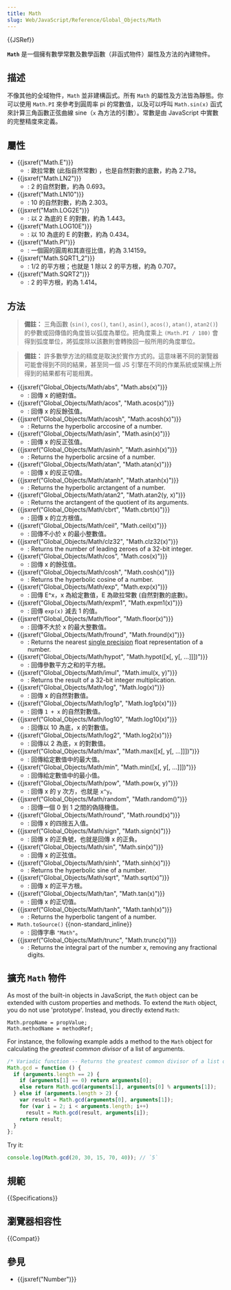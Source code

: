 ```yaml
---
title: Math
slug: Web/JavaScript/Reference/Global_Objects/Math
---
```


{{JSRef}}

**`Math`** 是一個擁有數學常數及數學函數（非函式物件）屬性及方法的內建物件。

## 描述

不像其他的全域物件，`Math` 並非建構函式。所有 `Math` 的屬性及方法皆為靜態。你可以使用 `Math.PI` 來參考到圓周率 pi 的常數值，以及可以呼叫 `Math.sin(x)` 函式來計算三角函數正弦曲線 sine（`x` 為方法的引數）。常數是由 JavaScript 中實數的完整精度來定義。

## 屬性

- {{jsxref("Math.E")}}
  - : 歐拉常數 (此指自然常數) ，也是自然對數的底數，約為 2.718。
- {{jsxref("Math.LN2")}}
  - : 2 的自然對數，約為 0.693。
- {{jsxref("Math.LN10")}}
  - : 10 的自然對數，約為 2.303。
- {{jsxref("Math.LOG2E")}}
  - : 以 2 為底的 E 的對數，約為 1.443。
- {{jsxref("Math.LOG10E")}}
  - : 以 10 為底的 E 的對數，約為 0.434。
- {{jsxref("Math.PI")}}
  - : 一個圓的圓周和其直徑比值，約為 3.14159。
- {{jsxref("Math.SQRT1_2")}}
  - : 1/2 的平方根；也就是 1 除以 2 的平方根，約為 0.707。
- {{jsxref("Math.SQRT2")}}
  - : 2 的平方根，約為 1.414。

## 方法

> **備註：** 三角函數 (`sin()`, `cos()`, `tan()`, `asin()`, `acos()`, `atan()`, `atan2()`) 的參數或回傳值的角度皆以弧度為單位。把角度乘上 `(Math.PI / 180)` 會得到弧度單位，將弧度除以該數則會轉換回一般所用的角度單位。

> **備註：** 許多數學方法的精度是取決於實作方式的。這意味著不同的瀏覽器可能會得到不同的結果，甚至同一個 JS 引擎在不同的作業系統或架構上所得到的結果都有可能相異。

- {{jsxref("Global_Objects/Math/abs", "Math.abs(x)")}}
  - : 回傳 x 的絕對值。
- {{jsxref("Global_Objects/Math/acos", "Math.acos(x)")}}
  - : 回傳 x 的反餘弦值。
- {{jsxref("Global_Objects/Math/acosh", "Math.acosh(x)")}}
  - : Returns the hyperbolic arccosine of a number.
- {{jsxref("Global_Objects/Math/asin", "Math.asin(x)")}}
  - : 回傳 x 的反正弦值。
- {{jsxref("Global_Objects/Math/asinh", "Math.asinh(x)")}}
  - : Returns the hyperbolic arcsine of a number.
- {{jsxref("Global_Objects/Math/atan", "Math.atan(x)")}}
  - : 回傳 x 的反正切值。
- {{jsxref("Global_Objects/Math/atanh", "Math.atanh(x)")}}
  - : Returns the hyperbolic arctangent of a number.
- {{jsxref("Global_Objects/Math/atan2", "Math.atan2(y, x)")}}
  - : Returns the arctangent of the quotient of its arguments.
- {{jsxref("Global_Objects/Math/cbrt", "Math.cbrt(x)")}}
  - : 回傳 x 的立方根值。
- {{jsxref("Global_Objects/Math/ceil", "Math.ceil(x)")}}
  - : 回傳不小於 x 的最小整數值。
- {{jsxref("Global_Objects/Math/clz32", "Math.clz32(x)")}}
  - : Returns the number of leading zeroes of a 32-bit integer.
- {{jsxref("Global_Objects/Math/cos", "Math.cos(x)")}}
  - : 回傳 x 的餘弦值。
- {{jsxref("Global_Objects/Math/cosh", "Math.cosh(x)")}}
  - : Returns the hyperbolic cosine of a number.
- {{jsxref("Global_Objects/Math/exp", "Math.exp(x)")}}
  - : 回傳 E^x，x 為給定數值，E 為歐拉常數 (自然對數的底數)。
- {{jsxref("Global_Objects/Math/expm1", "Math.expm1(x)")}}
  - : 回傳 `exp(x)` 減去 1 的值。
- {{jsxref("Global_Objects/Math/floor", "Math.floor(x)")}}
  - : 回傳不大於 x 的最大整數值。
- {{jsxref("Global_Objects/Math/fround", "Math.fround(x)")}}
  - : Returns the nearest [single precision](https://en.wikipedia.org/wiki/Single-precision_floating-point_format) float representation of a number.
- {{jsxref("Global_Objects/Math/hypot", "Math.hypot([x[, y[, …]]])")}}
  - : 回傳參數平方之和的平方根。
- {{jsxref("Global_Objects/Math/imul", "Math.imul(x, y)")}}
  - : Returns the result of a 32-bit integer multiplication.
- {{jsxref("Global_Objects/Math/log", "Math.log(x)")}}
  - : 回傳 x 的自然對數值。
- {{jsxref("Global_Objects/Math/log1p", "Math.log1p(x)")}}
  - : 回傳 `1 + x` 的自然對數值。
- {{jsxref("Global_Objects/Math/log10", "Math.log10(x)")}}
  - : 回傳以 10 為底，x 的對數值。
- {{jsxref("Global_Objects/Math/log2", "Math.log2(x)")}}
  - : 回傳以 2 為底，x 的對數值。
- {{jsxref("Global_Objects/Math/max", "Math.max([x[, y[, …]]])")}}
  - : 回傳給定數值中的最大值。
- {{jsxref("Global_Objects/Math/min", "Math.min([x[, y[, …]]])")}}
  - : 回傳給定數值中的最小值。
- {{jsxref("Global_Objects/Math/pow", "Math.pow(x, y)")}}
  - : 回傳 x 的 y 次方，也就是 `x^y`。
- {{jsxref("Global_Objects/Math/random", "Math.random()")}}
  - : 回傳一個 0 到 1 之間的偽隨機值。
- {{jsxref("Global_Objects/Math/round", "Math.round(x)")}}
  - : 回傳 x 的四捨五入值。
- {{jsxref("Global_Objects/Math/sign", "Math.sign(x)")}}
  - : 回傳 x 的正負號，也就是回傳 x 的正負。
- {{jsxref("Global_Objects/Math/sin", "Math.sin(x)")}}
  - : 回傳 x 的正弦值。
- {{jsxref("Global_Objects/Math/sinh", "Math.sinh(x)")}}
  - : Returns the hyperbolic sine of a number.
- {{jsxref("Global_Objects/Math/sqrt", "Math.sqrt(x)")}}
  - : 回傳 x 的正平方根。
- {{jsxref("Global_Objects/Math/tan", "Math.tan(x)")}}
  - : 回傳 x 的正切值。
- {{jsxref("Global_Objects/Math/tanh", "Math.tanh(x)")}}
  - : Returns the hyperbolic tangent of a number.
- `Math.toSource()` {{non-standard_inline}}
  - : 回傳字串 `"Math"`。
- {{jsxref("Global_Objects/Math/trunc", "Math.trunc(x)")}}
  - : Returns the integral part of the number x, removing any fractional digits.

## 擴充 `Math` 物件

As most of the built-in objects in JavaScript, the `Math` object can be extended with custom properties and methods. To extend the `Math` object, you do not use 'prototype'. Instead, you directly extend `Math`:

```plain
Math.propName = propValue;
Math.methodName = methodRef;
```

For instance, the following example adds a method to the `Math` object for calculating the _greatest common divisor_ of a list of arguments.

```js
/* Variadic function -- Returns the greatest common divisor of a list of arguments */
Math.gcd = function () {
  if (arguments.length == 2) {
    if (arguments[1] == 0) return arguments[0];
    else return Math.gcd(arguments[1], arguments[0] % arguments[1]);
  } else if (arguments.length > 2) {
    var result = Math.gcd(arguments[0], arguments[1]);
    for (var i = 2; i < arguments.length; i++)
      result = Math.gcd(result, arguments[i]);
    return result;
  }
};
```

Try it:

```js
console.log(Math.gcd(20, 30, 15, 70, 40)); // `5`
```

## 規範

{{Specifications}}

## 瀏覽器相容性

{{Compat}}

## 參見

- {{jsxref("Number")}}

